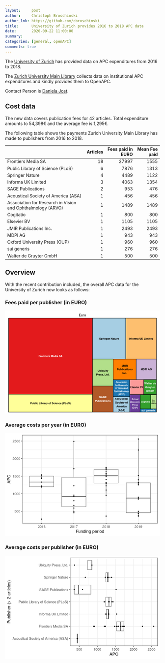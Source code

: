 ```yaml
---
layout:     post
author:     Christoph Broschinski
author_lnk: https://github.com/cbroschinski
title:      University of Zurich provides 2016 to 2018 APC data
date:       2020-09-22 11:00:00
summary:    
categories: [general, openAPC]
comments: true
---
```





The [University of Zurich](https://www.uzh.ch/en.html) has provided data on APC expenditures from 2016 to 2018.

The [Zurich University Main Library](https://www.hbz.uzh.ch/en/open-access-und-open-science/oa-publikationsfoerderung.html) collects data on institutional APC expenditures and kindly provides them to OpenAPC.

Contact Person is [Daniela Jost](mailto:oai@hbz.uzh.ch).

## Cost data



The new data covers publication fees for 42 articles. Total expenditure amounts to 54,398€ and the average fee is 1,295€.

The following table shows the payments Zurich University Main Library has made to publishers from 2016 to 2018.


|                                                            | Articles| Fees paid in EURO| Mean Fee paid|
|:-----------------------------------------------------------|--------:|-----------------:|-------------:|
|Frontiers Media SA                                          |       18|             27997|          1555|
|Public Library of Science (PLoS)                            |        6|              7876|          1313|
|Springer Nature                                             |        4|              4489|          1122|
|Informa UK Limited                                          |        3|              4063|          1354|
|SAGE Publications                                           |        2|               953|           476|
|Acoustical Society of America (ASA)                         |        1|               456|           456|
|Association for Research in Vision and Ophthalmology (ARVO) |        1|              1489|          1489|
|Cogitatio                                                   |        1|               800|           800|
|Elsevier BV                                                 |        1|              1105|          1105|
|JMIR Publications Inc.                                      |        1|              2493|          2493|
|MDPI AG                                                     |        1|               943|           943|
|Oxford University Press (OUP)                               |        1|               960|           960|
|sui generis                                                 |        1|               276|           276|
|Walter de Gruyter GmbH                                      |        1|               500|           500|

## Overview

With the recent contribution included, the overall APC data for the University of Zurich now looks as follows:

### Fees paid per publisher (in EURO)

![plot of chunk tree_zurich_2020_09_22_full](/figure/tree_zurich_2020_09_22_full-1.png)

###  Average costs per year (in EURO)

![plot of chunk box_zurich_2020_09_22_year_full](/figure/box_zurich_2020_09_22_year_full-1.png)

###  Average costs per publisher (in EURO)

![plot of chunk box_zurich_2020_09_22_publisher_full](/figure/box_zurich_2020_09_22_publisher_full-1.png)
